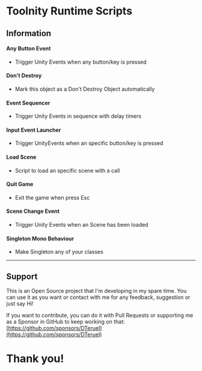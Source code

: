 
# Toolnity Runtime Scripts

## Information

#### Any Button Event
* Trigger Unity Events when any button/key is pressed

#### Don't Destroy
* Mark this object as a Don't Destroy Object automatically

#### Event Sequencer
* Trigger Unity Events in sequence with delay timers

#### Input Event Launcher
* Trigger UnityEvents when an specific button/key is pressed

#### Load Scene
* Script to load an specific scene with a call

#### Quit Game
* Exit the game when press Esc

#### Scene Change Event
* Trigger Unity Events when an Scene has been loaded

#### Singleton Mono Behaviour
* Make Singleton any of your classes

--------------------------------

## Support
This is an Open Source project that I'm developing in my spare time.
You can use it as you want or contact with me for any feedback, suggestion or just say Hi!

If you want to contribute, you can do it with Pull Requests or supporting me as a Sponsor in GitHub to keep working on that:
[https://github.com/sponsors/DTeruel](https://github.com/sponsors/DTeruel)

# Thank you!
